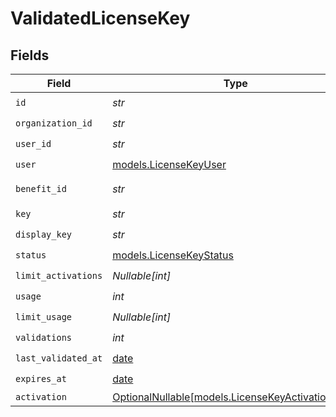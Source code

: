 # ValidatedLicenseKey


## Fields

| Field                                                                                      | Type                                                                                       | Required                                                                                   | Description                                                                                |
| ------------------------------------------------------------------------------------------ | ------------------------------------------------------------------------------------------ | ------------------------------------------------------------------------------------------ | ------------------------------------------------------------------------------------------ |
| `id`                                                                                       | *str*                                                                                      | :heavy_check_mark:                                                                         | N/A                                                                                        |
| `organization_id`                                                                          | *str*                                                                                      | :heavy_check_mark:                                                                         | N/A                                                                                        |
| `user_id`                                                                                  | *str*                                                                                      | :heavy_check_mark:                                                                         | N/A                                                                                        |
| `user`                                                                                     | [models.LicenseKeyUser](../models/licensekeyuser.md)                                       | :heavy_check_mark:                                                                         | N/A                                                                                        |
| `benefit_id`                                                                               | *str*                                                                                      | :heavy_check_mark:                                                                         | The benefit ID.                                                                            |
| `key`                                                                                      | *str*                                                                                      | :heavy_check_mark:                                                                         | N/A                                                                                        |
| `display_key`                                                                              | *str*                                                                                      | :heavy_check_mark:                                                                         | N/A                                                                                        |
| `status`                                                                                   | [models.LicenseKeyStatus](../models/licensekeystatus.md)                                   | :heavy_check_mark:                                                                         | N/A                                                                                        |
| `limit_activations`                                                                        | *Nullable[int]*                                                                            | :heavy_check_mark:                                                                         | N/A                                                                                        |
| `usage`                                                                                    | *int*                                                                                      | :heavy_check_mark:                                                                         | N/A                                                                                        |
| `limit_usage`                                                                              | *Nullable[int]*                                                                            | :heavy_check_mark:                                                                         | N/A                                                                                        |
| `validations`                                                                              | *int*                                                                                      | :heavy_check_mark:                                                                         | N/A                                                                                        |
| `last_validated_at`                                                                        | [date](https://docs.python.org/3/library/datetime.html#date-objects)                       | :heavy_check_mark:                                                                         | N/A                                                                                        |
| `expires_at`                                                                               | [date](https://docs.python.org/3/library/datetime.html#date-objects)                       | :heavy_check_mark:                                                                         | N/A                                                                                        |
| `activation`                                                                               | [OptionalNullable[models.LicenseKeyActivationBase]](../models/licensekeyactivationbase.md) | :heavy_minus_sign:                                                                         | N/A                                                                                        |